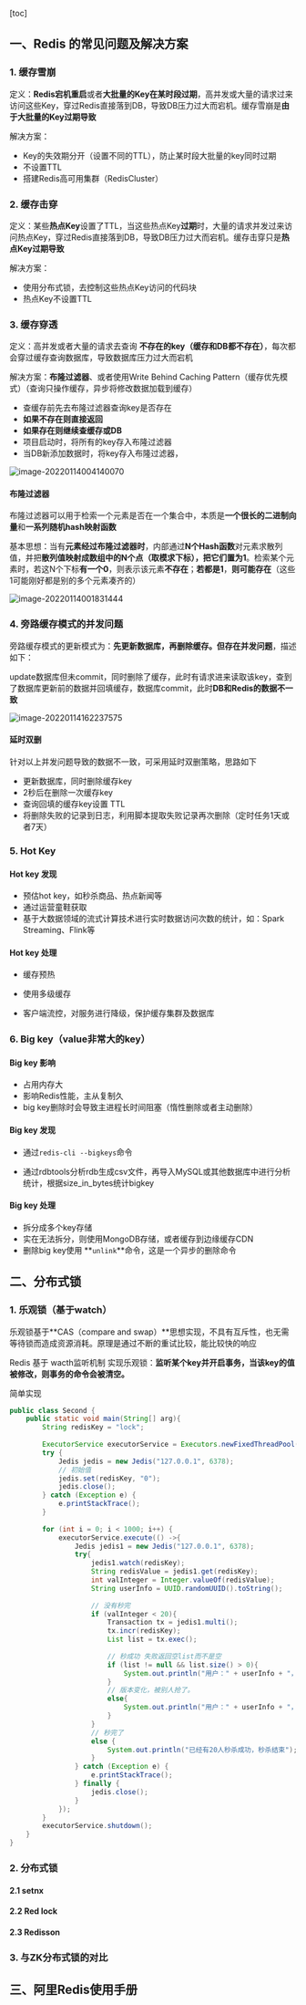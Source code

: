 [toc]

## 一、Redis 的常见问题及解决方案

### 1. 缓存雪崩

定义：**Redis宕机重启**或者**大批量的Key在某时段过期**，高并发或大量的请求过来访问这些Key，穿过Redis直接落到DB，导致DB压力过大而宕机。缓存雪崩是**由于大批量的Key过期导致**

解决方案：

- Key的失效期分开（设置不同的TTL），防止某时段大批量的key同时过期
- 不设置TTL
- 搭建Redis高可用集群（RedisCluster）



### 2. 缓存击穿

定义：某些**热点Key**设置了TTL，当这些热点Key**过期**时，大量的请求并发过来访问热点Key，穿过Redis直接落到DB，导致DB压力过大而宕机。缓存击穿只是**热点Key过期导致**

解决方案：

- 使用分布式锁，去控制这些热点Key访问的代码块
- 热点Key不设置TTL



### 3. 缓存穿透

定义：高并发或者大量的请求去查询 **不存在的key（缓存和DB都不存在）**，每次都会穿过缓存查询数据库，导致数据库压力过大而宕机

解决方案：**布隆过滤器**、或者使用Write Behind Caching Pattern（缓存优先模式）（查询只操作缓存，异步将修改数据加载到缓存）

- 查缓存前先去布隆过滤器查询key是否存在
- **如果不存在则直接返回**
- **如果存在则继续查缓存或DB**
- 项目启动时，将所有的key存入布隆过滤器
- 当DB新添加数据时，将key存入布隆过滤器，

![image-20220114004140070](images/image-20220114004140070.png)

#### 布隆过滤器

布隆过滤器可以用于检索一个元素是否在一个集合中，本质是**一个很长的二进制向量**和**一系列随机hash映射函数**

基本思想：当有**元素经过布隆过滤器时**，内部通过**N个Hash函数**对元素求散列值，并把**散列值映射成数组中的N个点（取模求下标），把它们置为1**。检索某个元素时，若这N个下标**有一个0**，则表示该元素**不存在**；**若都是1**，**则可能存在**（这些1可能刚好都是别的多个元素凑齐的）

![image-20220114001831444](images/image-20220114001831444.png)



### 4. 旁路缓存模式的并发问题

旁路缓存模式的更新模式为：**先更新数据库，再删除缓存。但存在并发问题**，描述如下：

update数据库但未commit，同时删除了缓存，此时有请求进来读取该key，查到了数据库更新前的数据并回填缓存，数据库commit，此时**DB和Redis的数据不一致**

![image-20220114162237575](images/image-20220114162237575.png)

#### 延时双删

针对以上并发问题导致的数据不一致，可采用延时双删策略，思路如下

- 更新数据库，同时删除缓存key
- 2秒后在删除一次缓存key
- 查询回填的缓存key设置 TTL
- 将删除失败的记录到日志，利用脚本提取失败记录再次删除（定时任务1天或者7天）



### 5. Hot Key

#### Hot key 发现

- 预估hot key，如秒杀商品、热点新闻等
- 通过运营童鞋获取
- 基于大数据领域的流式计算技术进行实时数据访问次数的统计，如：Spark Streaming、Flink等

#### Hot key 处理

- 缓存预热

- 使用多级缓存
- 客户端流控，对服务进行降级，保护缓存集群及数据库



### 6. Big key（value非常大的key）

#### Big key 影响

- 占用内存大
- 影响Redis性能，主从复制久
- big key删除时会导致主进程长时间阻塞（惰性删除或者主动删除）

#### Big key 发现

- 通过`redis-cli --bigkeys`命令

- 通过rdbtools分析rdb生成csv文件，再导入MySQL或其他数据库中进行分析统计，根据size_in_bytes统计bigkey

#### Big key 处理

- 拆分成多个key存储
- 实在无法拆分，则使用MongoDB存储，或者缓存到边缘缓存CDN
- 删除big key使用 **`unlink`**命令，这是一个异步的删除命令



## 二、分布式锁

### 1. 乐观锁（基于watch）

乐观锁基于**CAS（compare and swap）**思想实现，不具有互斥性，也无需等待锁而造成资源消耗。原理是通过不断的重试比较，能比较快的响应

Redis 基于 wacth监听机制 实现乐观锁：**监听某个key并开启事务，当该key的值被修改，则事务的命令会被清空。**

简单实现

```java
public class Second {
    public static void main(String[] arg){
        String redisKey = "lock";
        
        ExecutorService executorService = Executors.newFixedThreadPool(20);
        try {
            Jedis jedis = new Jedis("127.0.0.1", 6378); 
            // 初始值 
            jedis.set(redisKey, "0"); 
            jedis.close();
        } catch (Exception e) { 
            e.printStackTrace(); 
        }
        
        for (int i = 0; i < 1000; i++) {
            executorService.execute(() ->{
                Jedis jedis1 = new Jedis("127.0.0.1", 6378);
                try{
                    jedis1.watch(redisKey); 
                    String redisValue = jedis1.get(redisKey); 
                    int valInteger = Integer.valueOf(redisValue); 
                    String userInfo = UUID.randomUUID().toString();
                    
                    // 没有秒完
                    if (valInteger < 20){
                        Transaction tx = jedis1.multi(); 
                        tx.incr(redisKey); 
                        List list = tx.exec();
                        
                        // 秒成功 失败返回空list而不是空
                        if (list != null && list.size() > 0){
                            System.out.println("用户：" + userInfo + "，秒杀成功！ 当前成功人数：" + (valInteger + 1));
                        } 
                        // 版本变化，被别人抢了。
                        else{
                            System.out.println("用户：" + userInfo + "，秒杀失 败");
                        }
                    } 
                    // 秒完了
                    else {
                        System.out.println("已经有20人秒杀成功，秒杀结束");
                    }
                } catch (Exception e) { 
                    e.printStackTrace(); 
                } finally {
                    jedis.close();
                }
            });
        }
        executorService.shutdown();
    }
}
```

### 2. 分布式锁

#### 2.1 setnx

#### 2.2 Red lock

#### 2.3 Redisson

### 3. 与ZK分布式锁的对比





## 三、阿里Redis使用手册



